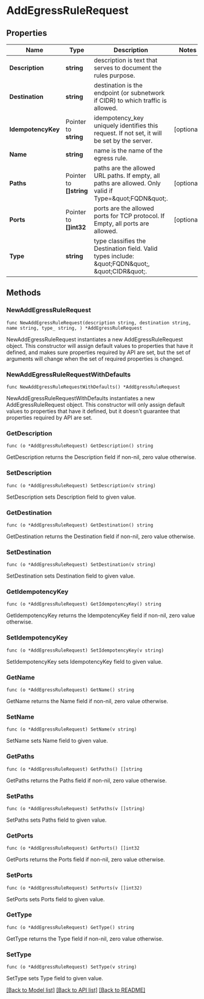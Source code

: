 # AddEgressRuleRequest

## Properties

Name | Type | Description | Notes
------------ | ------------- | ------------- | -------------
**Description** | **string** | description is text that serves to document the rules purpose. | 
**Destination** | **string** | destination is the endpoint (or subnetwork if CIDR) to which traffic is allowed. | 
**IdempotencyKey** | Pointer to **string** | idempotency_key uniquely identifies this request. If not set, it will be set by the server. | [optional] 
**Name** | **string** | name is the name of the egress rule. | 
**Paths** | Pointer to **[]string** | paths are the allowed URL paths. If empty, all paths are allowed. Only valid if Type&#x3D;\&quot;FQDN\&quot;. | [optional] 
**Ports** | Pointer to **[]int32** | ports are the allowed ports for TCP protocol. If Empty, all ports are allowed. | [optional] 
**Type** | **string** | type classifies the Destination field. Valid types include: \&quot;FQDN\&quot;, \&quot;CIDR\&quot;. | 

## Methods

### NewAddEgressRuleRequest

`func NewAddEgressRuleRequest(description string, destination string, name string, type_ string, ) *AddEgressRuleRequest`

NewAddEgressRuleRequest instantiates a new AddEgressRuleRequest object.
This constructor will assign default values to properties that have it defined,
and makes sure properties required by API are set, but the set of arguments
will change when the set of required properties is changed.

### NewAddEgressRuleRequestWithDefaults

`func NewAddEgressRuleRequestWithDefaults() *AddEgressRuleRequest`

NewAddEgressRuleRequestWithDefaults instantiates a new AddEgressRuleRequest object.
This constructor will only assign default values to properties that have it defined,
but it doesn't guarantee that properties required by API are set.

### GetDescription

`func (o *AddEgressRuleRequest) GetDescription() string`

GetDescription returns the Description field if non-nil, zero value otherwise.

### SetDescription

`func (o *AddEgressRuleRequest) SetDescription(v string)`

SetDescription sets Description field to given value.

### GetDestination

`func (o *AddEgressRuleRequest) GetDestination() string`

GetDestination returns the Destination field if non-nil, zero value otherwise.

### SetDestination

`func (o *AddEgressRuleRequest) SetDestination(v string)`

SetDestination sets Destination field to given value.

### GetIdempotencyKey

`func (o *AddEgressRuleRequest) GetIdempotencyKey() string`

GetIdempotencyKey returns the IdempotencyKey field if non-nil, zero value otherwise.

### SetIdempotencyKey

`func (o *AddEgressRuleRequest) SetIdempotencyKey(v string)`

SetIdempotencyKey sets IdempotencyKey field to given value.

### GetName

`func (o *AddEgressRuleRequest) GetName() string`

GetName returns the Name field if non-nil, zero value otherwise.

### SetName

`func (o *AddEgressRuleRequest) SetName(v string)`

SetName sets Name field to given value.

### GetPaths

`func (o *AddEgressRuleRequest) GetPaths() []string`

GetPaths returns the Paths field if non-nil, zero value otherwise.

### SetPaths

`func (o *AddEgressRuleRequest) SetPaths(v []string)`

SetPaths sets Paths field to given value.

### GetPorts

`func (o *AddEgressRuleRequest) GetPorts() []int32`

GetPorts returns the Ports field if non-nil, zero value otherwise.

### SetPorts

`func (o *AddEgressRuleRequest) SetPorts(v []int32)`

SetPorts sets Ports field to given value.

### GetType

`func (o *AddEgressRuleRequest) GetType() string`

GetType returns the Type field if non-nil, zero value otherwise.

### SetType

`func (o *AddEgressRuleRequest) SetType(v string)`

SetType sets Type field to given value.


[[Back to Model list]](../README.md#documentation-for-models) [[Back to API list]](../README.md#documentation-for-api-endpoints) [[Back to README]](../README.md)


